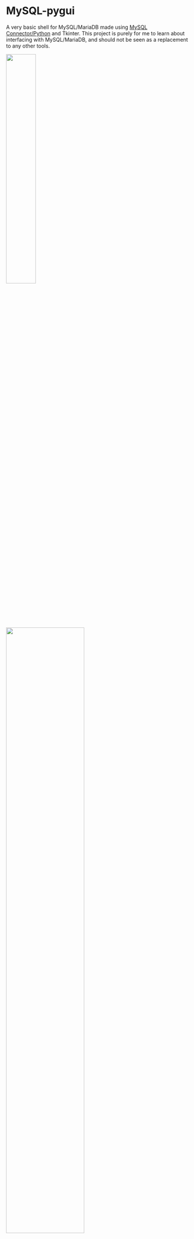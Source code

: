 # MySQL-pygui
A very basic shell for MySQL/MariaDB made using [MySQL Connector/Python](https://dev.mysql.com/doc/connector-python/en/) and Tkinter. This project is purely for me to learn about interfacing with MySQL/MariaDB, and should not be seen as a replacement to any other tools.
  
<img src="https://i.imgur.com/WxFLbGd.png" width="40%">  
<img src="https://i.imgur.com/7ZPHlVp.png" width="65%">  
  
## How to use
```
pip install mysql-connector-python
```
Also make sure to Tkinter installed if you're on Linux:
```
sudo apt-get install python3-tk
```
Now you can simply extract the code and run the ```main.py``` file.
